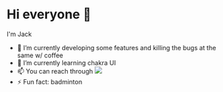 # Hi everyone :wave:
I'm Jack
- 🔭 I’m currently developing some features and killing the bugs at the same w/ coffee
- 🌱 I’m currently learning chakra UI
- 📫 You can reach through <a href="https://twitter.com/100rabhcsmc" target="blank"><img src='https://img.shields.io/badge/Gmail-282C34?logo=gmail&logoColor=red'></a>
- ⚡ Fun fact: badminton

<!--
**jack77121/jack77121** is a ✨ _special_ ✨ repository because its `README.md` (this file) appears on your GitHub profile.

Here are some ideas to get you started:

- 🔭 I’m currently working on ...
- 🌱 I’m currently learning ...
- 👯 I’m looking to collaborate on ...
- 🤔 I’m looking for help with ...
- 💬 Ask me about ...
- 📫 How to reach me: ...
- 😄 Pronouns: ...
- ⚡ Fun fact: ...
-->
